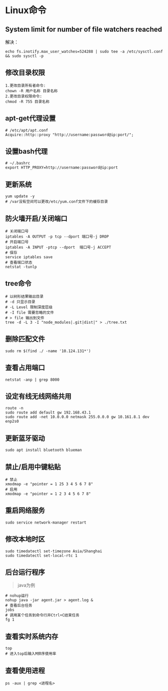 # Linux命令

## System limit for number of file watchers reached

解决：

```
echo fs.inotify.max_user_watches=524288 | sudo tee -a /etc/sysctl.conf && sudo sysctl -p
```



## 修改目录权限

```
1.更改目录所有者命令:
chown -R 用户名称 目录名称
2.更改目录权限命令:
chmod -R 755 目录名称
```

## apt-get代理设置

```
# /etc/apt/apt.conf
Acquire::http::proxy "http://username:password@ip:port/";
```

## 设置bash代理

```
# ~/.bashrc
export HTTP_PROXY=http://username:password@ip:port
```

## 更新系统

```
yum update -y
# /var没有空间可以更改/etc/yum.conf文件下的缓存目录
```

## 防火墙开启/关闭端口

```
# 关闭端口号
iptables -A OUTPUT -p tcp --dport 端口号-j DROP
# 开启端口号
iptables -A INPUT -ptcp --dport  端口号-j ACCEPT
# 保存
service iptables save
# 查看端口状态
netstat -tunlp
```

## tree命令

```
# 以树形结果输出目录
# -d 只显示目录
# -L Level 限制深度层级
# -I file 需要忽略的文件
# > file 输出到文件
tree -d -L 3 -I "node_modules|.git|dist|" > ./tree.txt
```

## 删除匹配文件

```
sudo rm $(find ./ -name '10.124.131*')
```

## 查看占用端口

```
netstat -anp | grep 8000
```

## 设定有线无线网络共用

```
route -n
sudo route add default gw 192.168.43.1
sudo route add -net 10.0.0.0 netmask 255.0.0.0 gw 10.161.8.1 dev enp2s0
```

## 更新蓝牙驱动

```
sudo apt install bluetooth blueman
```

## 禁止/启用中键粘贴

```
# 禁止
xmodmap -e "pointer = 1 25 3 4 5 6 7 8"
# 启用
xmodmap -e "pointer = 1 2 3 4 5 6 7 8"
```

## 重启网络服务

```
sudo service network-manager restart
```

## 修改本地时区

```
sudo timedatectl set-timezone Asia/Shanghai
sudo timedatectl set-local-rtc 1
```

## 后台运行程序

> java为例

```shell
# nohup运行
nohup java -jar agent.jar > agent.log &
# 查看后台任务
jobs
# 调用某个任务到命令行并Ctrl+C结束任务
fg 1
```

## 查看实时系统内存

```shell
top
# 进入top后输入M排序使用率
```

## 查看使用进程

```shell
ps -aux | grep <进程名>
```

